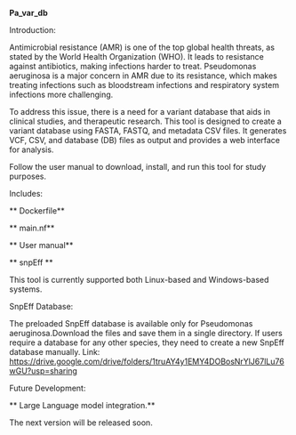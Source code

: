 **Pa_var_db**

Introduction:

Antimicrobial resistance (AMR) is one of the top global health threats, as stated by the World
Health Organization (WHO). It leads to resistance against antibiotics, making infections harder
to treat. Pseudomonas aeruginosa is a major concern in AMR due to its resistance, which makes
treating infections such as bloodstream infections and respiratory system infections more
challenging.

To address this issue, there is a need for a variant database that aids in clinical studies, and
therapeutic research. This tool is designed to create a variant database using FASTA, FASTQ,
and metadata CSV files. It generates VCF, CSV, and database (DB) files as output and provides a
web interface for analysis.

Follow the user manual to download, install, and run this tool for study purposes.

Includes:

   ** Dockerfile**
   
   ** main.nf**
   
   ** User manual**
   
   ** snpEff **
   
This tool is currently supported both Linux-based and Windows-based systems.

SnpEff Database:

 The preloaded SnpEff database is available only for Pseudomonas aeruginosa.Download the files and save them in a single directory.
 If users require a database for any other species, they need to create a new SnpEff database manually.
Link: https://drive.google.com/drive/folders/1truAY4y1EMY4DOBosNrYlJ67lLu76wGU?usp=sharing
    
Future Development:

**     Large Language model integration.**

The next version will be released soon.
